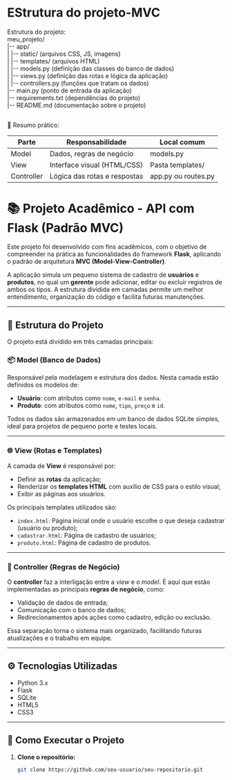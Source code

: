 #  EStrutura do projeto-MVC

Estrutura do projeto:<br>
meu_projeto/<br>
|-- app/<br>
| |-- static/ (arquivos CSS, JS, imagens)<br>
| |-- templates/ (arquivos HTML)<br>
| |-- models.py (definição das classes do banco de dados)<br>
| |-- views.py (definição das rotas e lógica da aplicação)<br>
| |-- controllers.py (funções que tratam os dados)<br>
|-- main.py (ponto de entrada da aplicação)<br>
|-- requirements.txt (dependências do projeto)<br>
|-- README.md (documentação sobre o projeto)<br>

##
🧠 Resumo prático:

| Parte       | Responsabilidade              | Local comum         |
|-------------|-------------------------------|---------------------|
| Model       | Dados, regras de negócio      | models.py           |
| View        | Interface visual (HTML/CSS)   | Pasta templates/    |
| Controller  | Lógica das rotas e respostas  | app.py ou routes.py |



# 📚 Projeto Acadêmico - API com Flask (Padrão MVC)

Este projeto foi desenvolvido com fins acadêmicos, com o objetivo de compreender na prática as funcionalidades do framework **Flask**, aplicando o padrão de arquitetura **MVC (Model-View-Controller)**.

A aplicação simula um pequeno sistema de cadastro de **usuários** e **produtos**, no qual um **gerente** pode adicionar, editar ou excluir registros de ambos os tipos. A estrutura dividida em camadas permite um melhor entendimento, organização do código e facilita futuras manutenções.

---

## 🧩 Estrutura do Projeto

O projeto está dividido em três camadas principais:

### 📦 Model (Banco de Dados)
Responsável pela modelagem e estrutura dos dados. Nesta camada estão definidos os modelos de:

- **Usuário**: com atributos como `nome`, `e-mail` e `senha`.
- **Produto**: com atributos como `nome`, `tipo`, `preço` e `id`.

Todos os dados são armazenados em um banco de dados SQLite simples, ideal para projetos de pequeno porte e testes locais.

---

### 🌐 View (Rotas e Templates)

A camada de **View** é responsável por:

- Definir as **rotas** da aplicação;
- Renderizar os **templates HTML** com auxílio de CSS para o estilo visual;
- Exibir as páginas aos usuários.

Os principais templates utilizados são:

- `index.html`: Página inicial onde o usuário escolhe o que deseja cadastrar (usuário ou produto);
- `cadastrar.html`: Página de cadastro de usuários;
- `produto.html`: Página de cadastro de produtos.

---

### 🧠 Controller (Regras de Negócio)

O **controller** faz a interligação entre a *view* e o *model*. É aqui que estão implementadas as principais **regras de negócio**, como:

- Validação de dados de entrada;
- Comunicação com o banco de dados;
- Redirecionamentos após ações como cadastro, edição ou exclusão.

Essa separação torna o sistema mais organizado, facilitando futuras atualizações e o trabalho em equipe.

---

## ⚙️ Tecnologias Utilizadas

- Python 3.x
- Flask
- SQLite
- HTML5
- CSS3

---

## 🚀 Como Executar o Projeto

1. **Clone o repositório:**
   ```bash
   git clone https://github.com/seu-usuario/seu-repositorio.git



